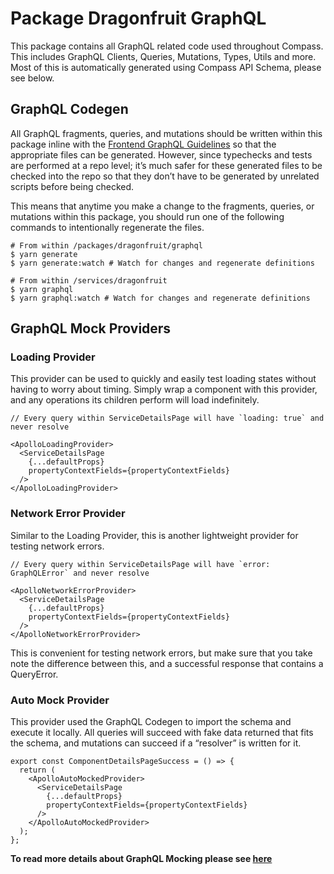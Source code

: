 # Package Dragonfruit GraphQL

This package contains all GraphQL related code used throughout Compass. This includes GraphQL Clients,
Queries, Mutations, Types, Utils and more. Most of this is automatically generated using Compass API
Schema, please see below.

## GraphQL Codegen

All GraphQL fragments, queries, and mutations should be written within this package inline with the
[Frontend GraphQL Guidelines](https://hello.atlassian.net/wiki/spaces/ServiceMatrix/pages/1022663560/CTAG-35+Frontend+GraphQL+Guidelines)
so that the appropriate files can be generated. However, since typechecks and tests are performed at a
repo level; it’s much safer for these generated files to be checked into the repo so that they don’t
have to be generated by unrelated scripts before being checked.

This means that anytime you make a change to the fragments, queries, or mutations within this package,
you should run one of the following commands to intentionally regenerate the files.

```shell
# From within /packages/dragonfruit/graphql
$ yarn generate
$ yarn generate:watch # Watch for changes and regenerate definitions

# From within /services/dragonfruit
$ yarn graphql
$ yarn graphql:watch # Watch for changes and regenerate definitions
```

## GraphQL Mock Providers

### Loading Provider

This provider can be used to quickly and easily test loading states without having to worry about timing.
Simply wrap a component with this provider, and any operations its children perform will load indefinitely.

```tsx
// Every query within ServiceDetailsPage will have `loading: true` and never resolve

<ApolloLoadingProvider>
  <ServiceDetailsPage
    {...defaultProps}
    propertyContextFields={propertyContextFields}
  />
</ApolloLoadingProvider>
```

### Network Error Provider

Similar to the Loading Provider, this is another lightweight provider for testing network errors.

```tsx
// Every query within ServiceDetailsPage will have `error: GraphQLError` and never resolve

<ApolloNetworkErrorProvider>
  <ServiceDetailsPage
    {...defaultProps}
    propertyContextFields={propertyContextFields}
  />
</ApolloNetworkErrorProvider>
```

This is convenient for testing network errors, but make sure that you take note the difference
between this, and a successful response that contains a QueryError.

### Auto Mock Provider

This provider used the GraphQL Codegen to import the schema and execute it locally. All queries
will succeed with fake data returned that fits the schema, and mutations can succeed if a
“resolver” is written for it.

```tsx
export const ComponentDetailsPageSuccess = () => {
  return (
    <ApolloAutoMockedProvider>
      <ServiceDetailsPage
        {...defaultProps}
        propertyContextFields={propertyContextFields}
      />
    </ApolloAutoMockedProvider>
  );
};
```

**To read more details about GraphQL Mocking please see [here](https://hello.atlassian.net/wiki/spaces/ServiceMatrix/pages/1042970581/CTAG-43+Frontend+GraphQL+Mocking)**
